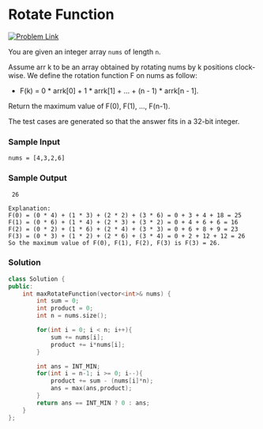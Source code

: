 # Rotate Function

[![Problem Link](https://img.shields.io/badge/-LeetCode-FFA116?style=for-the-badge&logo=LeetCode&logoColor=black)](https://leetcode.com/problems/rotate-function/description/)

You are given an integer array `nums` of length `n`.

Assume arr k to be an array obtained by rotating nums by k positions clock-wise. We define the rotation function F on nums as follow:

- F(k) = 0 * arrk[0] + 1 * arrk[1] + ... + (n - 1) * arrk[n - 1].

Return the maximum value of F(0), F(1), ..., F(n-1).

The test cases are generated so that the answer fits in a 32-bit integer.

### Sample Input
```
nums = [4,3,2,6]
```

### Sample Output
```
 26

Explanation:
F(0) = (0 * 4) + (1 * 3) + (2 * 2) + (3 * 6) = 0 + 3 + 4 + 18 = 25
F(1) = (0 * 6) + (1 * 4) + (2 * 3) + (3 * 2) = 0 + 4 + 6 + 6 = 16
F(2) = (0 * 2) + (1 * 6) + (2 * 4) + (3 * 3) = 0 + 6 + 8 + 9 = 23
F(3) = (0 * 3) + (1 * 2) + (2 * 6) + (3 * 4) = 0 + 2 + 12 + 12 = 26
So the maximum value of F(0), F(1), F(2), F(3) is F(3) = 26.
```

### Solution
```cpp
class Solution {
public:
    int maxRotateFunction(vector<int>& nums) {
        int sum = 0;
        int product = 0;
        int n = nums.size();

        for(int i = 0; i < n; i++){
            sum += nums[i];
            product += i*nums[i];
        }

        int ans = INT_MIN;
        for(int i = n-1; i >= 0; i--){
            product += sum - (nums[i]*n);
            ans = max(ans,product);
        }
        return ans == INT_MIN ? 0 : ans;
    }
};
```
